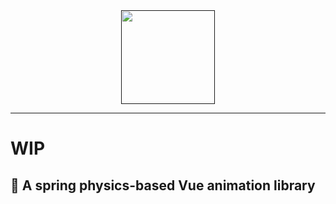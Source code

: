 <div align="center">
  <a href="">
    <img src="https://avatars.githubusercontent.com/u/122161001" width="150">
  </a>
</div>

---

# WIP

## 🍰 A spring physics-based Vue animation library
